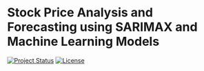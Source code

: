 # Stock Price Analysis and Forecasting using SARIMAX and Machine Learning Models

[![Project Status](https://img.shields.io/badge/Status-Completed-brightgreen.svg)](https://github.com/your-github-username/your-repo-name)
[![License](https://img.shields.io/badge/License-MIT-blue.svg)](LICENSE) <!-- Optional: Add your license file and link -->
